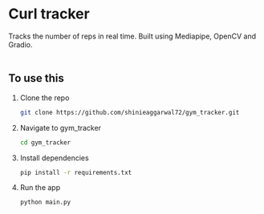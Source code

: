 # Curl tracker
Tracks the number of reps in real time. Built using Mediapipe, OpenCV and Gradio.
<br>
<br>
## To use this 
1. Clone the repo
   ```bash
   git clone https://github.com/shinieaggarwal72/gym_tracker.git
   ```
2. Navigate to gym_tracker
   ```bash
   cd gym_tracker
   ```
3. Install dependencies
   ```bash
   pip install -r requirements.txt
   ```
4. Run the app
   ```bash
   python main.py
   ```
